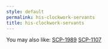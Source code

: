 ```yaml
---
style: default
permalink: his-clockwork-servants
title: his-clockwork-servants
---
```

You may also like:
[SCP-1989](http://scp-wiki.net/scp-1989)
[SCP-1107](http://scp-wiki.net/scp-1107)